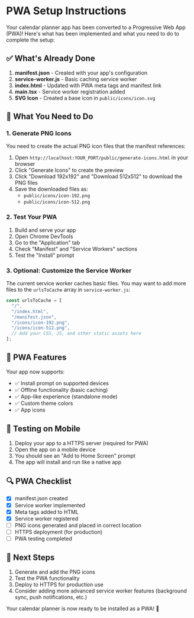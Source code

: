 # PWA Setup Instructions

Your calendar planner app has been converted to a Progressive Web App (PWA)! Here's what has been implemented and what you need to do to complete the setup:

## ✅ What's Already Done

1. **manifest.json** - Created with your app's configuration
2. **service-worker.js** - Basic caching service worker
3. **index.html** - Updated with PWA meta tags and manifest link
4. **main.tsx** - Service worker registration added
5. **SVG Icon** - Created a base icon in `public/icons/icon.svg`

## 🔧 What You Need to Do

### 1. Generate PNG Icons

You need to create the actual PNG icon files that the manifest references:

1. Open `http://localhost:YOUR_PORT/public/generate-icons.html` in your browser
2. Click "Generate Icons" to create the preview
3. Click "Download 192x192" and "Download 512x512" to download the PNG files
4. Save the downloaded files as:
   - `public/icons/icon-192.png`
   - `public/icons/icon-512.png`

### 2. Test Your PWA

1. Build and serve your app
2. Open Chrome DevTools
3. Go to the "Application" tab
4. Check "Manifest" and "Service Workers" sections
5. Test the "Install" prompt

### 3. Optional: Customize the Service Worker

The current service worker caches basic files. You may want to add more files to the `urlsToCache` array in `service-worker.js`:

```javascript
const urlsToCache = [
  "/",
  "/index.html", 
  "/manifest.json",
  "/icons/icon-192.png",
  "/icons/icon-512.png",
  // Add your CSS, JS, and other static assets here
];
```

## 🎯 PWA Features

Your app now supports:
- ✅ Install prompt on supported devices
- ✅ Offline functionality (basic caching)
- ✅ App-like experience (standalone mode)
- ✅ Custom theme colors
- ✅ App icons

## 📱 Testing on Mobile

1. Deploy your app to a HTTPS server (required for PWA)
2. Open the app on a mobile device
3. You should see an "Add to Home Screen" prompt
4. The app will install and run like a native app

## 🔍 PWA Checklist

- [x] manifest.json created
- [x] Service worker implemented
- [x] Meta tags added to HTML
- [x] Service worker registered
- [ ] PNG icons generated and placed in correct location
- [ ] HTTPS deployment (for production)
- [ ] PWA testing completed

## 🚀 Next Steps

1. Generate and add the PNG icons
2. Test the PWA functionality
3. Deploy to HTTPS for production use
4. Consider adding more advanced service worker features (background sync, push notifications, etc.)

Your calendar planner is now ready to be installed as a PWA! 🎉 